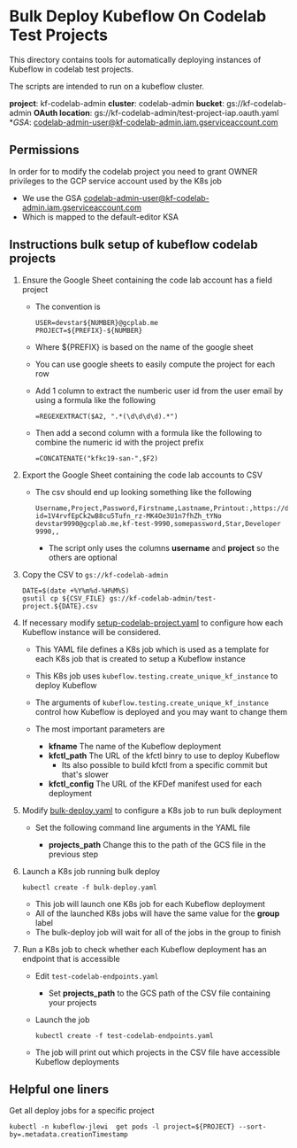 # Bulk Deploy Kubeflow On Codelab Test Projects

This directory contains tools for automatically deploying instances
of Kubeflow in codelab test projects.

The scripts are intended to run on a kubeflow cluster.

**project**: kf-codelab-admin
**cluster**: codelab-admin
**bucket**: gs://kf-codelab-admin
**OAuth location**: gs://kf-codelab-admin/test-project-iap.oauth.yaml
**GSA*: codelab-admin-user@kf-codelab-admin.iam.gserviceaccount.com


## Permissions

In order for to modify the codelab project you need to grant OWNER privileges to the GCP service
account used by the K8s job

* We use the GSA codelab-admin-user@kf-codelab-admin.iam.gserviceaccount.com
* Which is mapped to the default-editor KSA

## Instructions bulk setup of kubeflow codelab projects

1. Ensure the Google Sheet containing the code lab account has a field project

   * The convention is 

     ```
     USER=devstar${NUMBER}@gcplab.me
     PROJECT=${PREFIX}-${NUMBER}
     ```

   * Where ${PREFIX} is based on the name of the google sheet

   * You can use google sheets to easily compute the project for each row

   * Add 1 column to extract the numberic user id from the user email by using a formula like the following

     ```
     =REGEXEXTRACT($A2, ".*(\d\d\d\d).*")
     ```

   * Then add a second column with a formula like the following to combine the numeric id with the project prefix

     ```
     =CONCATENATE("kfkc19-san-",$F2)
     ```

1. Export the Google Sheet containing the code lab accounts to CSV

   * The csv should end up looking something like the following

      ```
      Username,Project,Password,Firstname,Lastname,Printout:,https://docs.google.com/a/google.com/open?id=1V4rvfEpCk2wB8cu5Tufn_rz-MK4Oe3U1n7fhZh_tYNo
      devstar9990@gcplab.me,kf-test-9990,somepassword,Star,Developer 9990,,
      ```

      * The script only uses the columns **username** and **project** so the others are optional

1. Copy the CSV to `gs://kf-codelab-admin`

   ```
   DATE=$(date +%Y%m%d-%H%M%S)
   gsutil cp ${CSV_FILE} gs://kf-codelab-admin/test-project.${DATE}.csv
   ```

1. If necessary modify [setup-codelab-project.yaml](setup-codelab-project.yaml) to configure how each 
   Kubeflow instance will be considered.

   * This YAML file defines a K8s job which is used as a template for each K8s job that is created to setup a Kubeflow instance
   * This K8s job uses `kubeflow.testing.create_unique_kf_instance` to deploy Kubeflow
   * The arguments of `kubeflow.testing.create_unique_kf_instance` control how Kubeflow is deployed and you may want to change them
   * The most important parameters are

     * **kfname** The name of the Kubeflow deployment
     * **kfctl_path** The URL of the kfctl binry to use to deploy Kubeflow
       * Its also possible to build kfctl from a specific commit but that's slower
     * **kfctl_config** The URL of the KFDef manifest used for each deployment

1. Modify [bulk-deploy.yaml](bulk-yaml.yaml) to configure a K8s job to run bulk deployment

   * Set the following command line arguments in the YAML file

     * **projects_path** Change this to the path of the GCS file in the previous step

1. Launch a K8s job running bulk deploy

   ```
   kubectl create -f bulk-deploy.yaml
   ```

   * This job will launch one K8s job for each Kubeflow deployment
   * All of the launched K8s jobs will have the same value for the **group** label
   * The bulk-deploy job will wait for all of the jobs in the group to finish

1.  Run a K8s job to check whether each Kubeflow deployment has an endpoint that is accessible

    * Edit `test-codelab-endpoints.yaml`

      * Set **projects_path** to the GCS path of the CSV file containing your projects

    * Launch the job

      ```
      kubectl create -f test-codelab-endpoints.yaml
      ```

    * The job will print out which projects in the CSV file have accessible Kubeflow deployments


## Helpful one liners

Get all deploy jobs for a specific project

```
kubectl -n kubeflow-jlewi  get pods -l project=${PROJECT} --sort-by=.metadata.creationTimestamp 
```